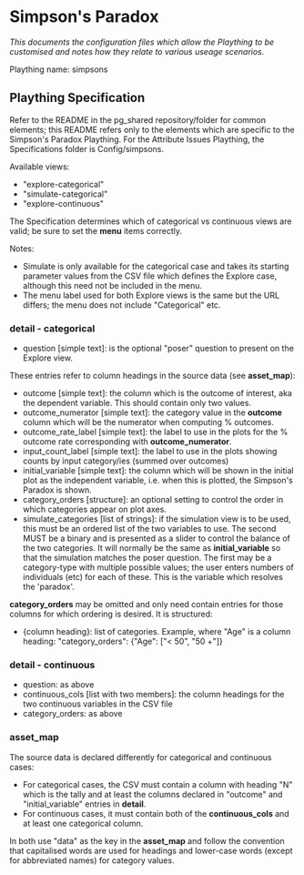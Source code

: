 # Simpson's Paradox
_This documents the configuration files which allow the Plaything to be customised and notes how they relate to various useage scenarios._

Plaything name: simpsons

## Plaything Specification
Refer to the README in the pg_shared repository/folder for common elements; this README refers only to the elements which are specific to the Simpson's Paradox Plaything.
For the Attribute Issues Plaything, the Specifications folder is Config/simpsons.

Available views:
- "explore-categorical"
- "simulate-categorical"
- "explore-continuous"

The Specification determines which of categorical vs continuous views are valid; be sure to set the __menu__ items correctly.

Notes:
- Simulate is only available for the categorical case and takes its starting parameter values from the CSV file which defines the Explore case, although this need not be included in the menu.
- The menu label used for both Explore views is the same but the URL differs; the menu does not include "Categorical" etc.

### detail - categorical
- question [simple text]: is the optional "poser" question to present on the Explore view.

These entries refer to column headings in the source data (see __asset_map__):
- outcome [simple text]: the column which is the outcome of interest, aka the dependent variable. This should contain only two values.
- outcome_numerator [simple text]: the category value in the __outcome__ column which will be the numerator when computing % outcomes.
- outcome_rate_label [simple text]: the label to use in the plots for the % outcome rate corresponding with __outcome_numerator__.
- input_count_label [simple text]: the label to use in the plots showing counts by input category/ies (summed over outcomes)
- initial_variable [simple text]: the column which will be shown in the initial plot as the independent variable, i.e. when this is plotted, the Simpson's Paradox is shown.
- category_orders [structure]: an optional setting to control the order in which categories appear on plot axes.
- simulate_categories [list of strings]: if the simulation view is to be used, this must be an ordered list of the two variables to use. The second MUST be a binary and is presented as a slider to control the balance of the two categories. It will normally be the same as __initial_variable__ so that the simulation matches the poser question. The first may be a category-type with multiple possible values; the user enters numbers of individuals (etc) for each of these. This is the variable which resolves the 'paradox'.

__category_orders__ may be omitted and only need contain entries for those columns for which ordering is desired. It is structured:
- {column heading}: list of categories. Example, where "Age" is a column heading: "category_orders": {"Age": ["< 50", "50 +"]}

### detail - continuous
- question: as above
- continuous_cols [list with two members]: the column headings for the two continuous variables in the CSV file
- category_orders: as above

### asset_map
The source data is declared differently for categorical and continuous cases:
- For categorical cases, the CSV must contain a column with heading "N" which is the tally and at least the columns declared in "outcome" and "initial_variable" entries in __detail__.
- For continuous cases, it must contain both of the __continuous_cols__ and at least one categorical column.

In both use "data" as the key in the __asset_map__ and follow the convention that capitalised words are used for headings and lower-case words (except for abbreviated names) for category values.
